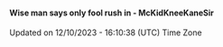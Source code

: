 #### Wise man says only fool rush in - McKidKneeKaneSir
Updated on 12/10/2023 - 16:10:38 (UTC) Time Zone
